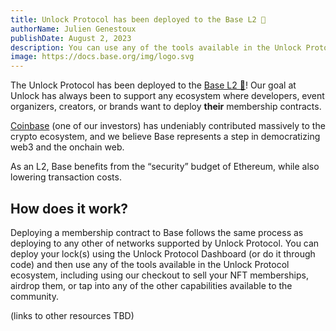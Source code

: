 ```yaml
---
title: Unlock Protocol has been deployed to the Base L2 🔵
authorName: Julien Genestoux
publishDate: August 2, 2023
description: You can use any of the tools available in the Unlock Protocol ecosystem to create membership smart contracts or ticket events on Base.
image: https://docs.base.org/img/logo.svg
---
```


The Unlock Protocol has been deployed to the [Base L2 🔵](https://docs.base.org/)! Our goal at Unlock has always been to support any ecosystem where developers, event organizers, creators, or brands want to deploy **their** membership contracts.

[Coinbase](https://www.coinbase.com/home) (one of our investors) has undeniably contributed massively to the crypto ecosystem, and we believe Base represents a step in democratizing web3 and the onchain web.

As an L2, Base benefits from the “security” budget of Ethereum, while also lowering transaction costs.

## How does it work?

Deploying a membership contract to Base follows the same process as deploying to any other of networks supported by Unlock Protocol. You can deploy your lock(s) using the Unlock Protocol Dashboard (or do it through code) and then use any of the tools available in the Unlock Protocol ecosystem, including using our checkout to sell your NFT memberships, airdrop them, or tap into any of the other capabilities available to the community.

(links to other resources TBD)
